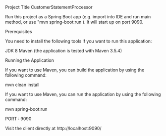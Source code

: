 Project Title
CustomerStatementProcessor

Run this project as a Spring Boot app (e.g. import into IDE and run main method, or use "mvn spring-boot:run 
). It will start up on port 9090.


Prerequisites

You need to install the following tools if you want to run this application:

JDK 8
Maven (the application is tested with Maven 3.5.4)

Running the Application

If you want to use Maven, you can build the application by using the following command:

mvn clean install

If you want to use Maven, you can run the application by using the following command:

mvn spring-boot:run

PORT : 9090

Visit the client directly at http://localhost:9090/






